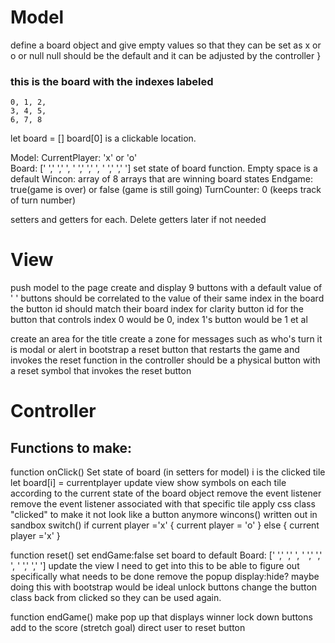 # Model

define a board object and give empty values so that they can be set as x or o or null
null should be the default and it can be adjusted by the controller
}
### this is the board with the indexes labeled 
    0, 1, 2,
    3, 4, 5,
    6, 7, 8


let board = []
board[0] is a clickable location.

Model:
CurrentPlayer: 'x' or 'o'  
Board: [' ',' ',' ',
        ' ',' ',' ',
        ' ',' ',' ']
    set state of board function. Empty space is a default
Wincon: array of 8 arrays that are winning board states
Endgame: true(game is over) or false (game is still going)
TurnCounter: 0 (keeps track of turn number)

setters and getters for each.  Delete getters later if not needed



# View

push model to the page
create and display 9 buttons with a default value of ' '
    buttons should be correlated to the value of their same index in the board
    the button id should match their board index for clarity
    button id for the button that controls index 0 would be 0, index 1's button would be 1 et al

create an area for the title
create a zone for messages such as who's turn it is
    modal or alert in bootstrap
a reset button that restarts the game and invokes the reset function in the controller
    should be a physical button with a reset symbol that invokes the reset button




# Controller

## Functions to make:
function onClick()
    Set state of board (in setters for model)
        i is the clicked tile
        let board[i] = currentplayer
    update view
            show symbols on each tile according to the current state of the board object
    remove the event listener
        remove the event listener associated with that specific tile
        apply css class "clicked" to make it not look like a button anymore
    wincons()
        written out in sandbox
    switch()
        if current player ='x' {
            current player = 'o'
        } else {
            current player ='x'
        }



function reset()
    set endGame:false
    set board to default
        Board: [' ',' ',' ',
                ' ',' ',' ',
                ' ',' ',' ']
    update the view
        I need to get into this to be able to figure out specifically what needs to be done
    remove the popup
        display:hide?  maybe doing this with bootstrap would be ideal
    unlock buttons
        change the button class back from clicked so they can be used again.

function endGame()
    make pop up that displays winner
    lock down buttons
    add to the score (stretch goal)
    direct user to reset button
